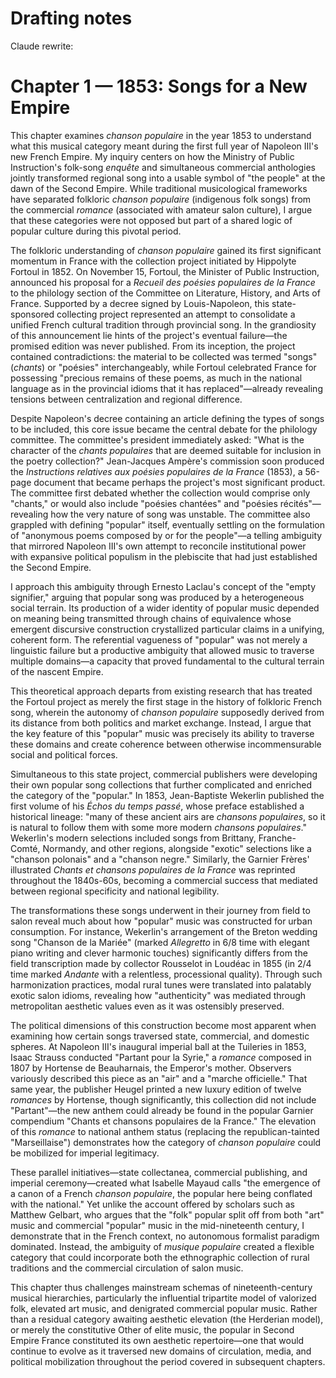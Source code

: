 # Drafting notes

Claude rewrite:

# Chapter 1 — 1853: Songs for a New Empire

This chapter examines *chanson populaire* in the year 1853 to understand what this musical category meant during the first full year of Napoleon III's new French Empire. My inquiry centers on how the Ministry of Public Instruction's folk-song *enquête* and simultaneous commercial anthologies jointly transformed regional song into a usable symbol of "the people" at the dawn of the Second Empire. While traditional musicological frameworks have separated folkloric *chanson populaire* (indigenous folk songs) from the commercial *romance* (associated with amateur salon culture), I argue that these categories were not opposed but part of a shared logic of popular culture during this pivotal period.

The folkloric understanding of *chanson populaire* gained its first significant momentum in France with the collection project initiated by Hippolyte Fortoul in 1852. On November 15, Fortoul, the Minister of Public Instruction, announced his proposal for a *Recueil des poésies populaires de la France* to the philology section of the Committee on Literature, History, and Arts of France. Supported by a decree signed by Louis-Napoleon, this state-sponsored collecting project represented an attempt to consolidate a unified French cultural tradition through provincial song. In the grandiosity of this announcement lie hints of the project's eventual failure—the promised edition was never published. From its inception, the project contained contradictions: the material to be collected was termed "songs" (*chants*) or "poésies" interchangeably, while Fortoul celebrated France for possessing "precious remains of these poems, as much in the national language as in the provincial idioms that it has replaced"—already revealing tensions between centralization and regional difference.

Despite Napoleon's decree containing an article defining the types of songs to be included, this core issue became the central debate for the philology committee. The committee's president immediately asked: "What is the character of the *chants populaires* that are deemed suitable for inclusion in the poetry collection?" Jean-Jacques Ampère's commission soon produced the *Instructions relatives aux poésies populaires de la France* (1853), a 56-page document that became perhaps the project's most significant product. The committee first debated whether the collection would comprise only "chants," or would also include "poésies chantées" and "poésies récités"—revealing how the very nature of song was unstable. The committee also grappled with defining "popular" itself, eventually settling on the formulation of "anonymous poems composed by or for the people"—a telling ambiguity that mirrored Napoleon III's own attempt to reconcile institutional power with expansive political populism in the plebiscite that had just established the Second Empire.

I approach this ambiguity through Ernesto Laclau's concept of the "empty signifier," arguing that popular song was produced by a heterogeneous social terrain. Its production of a wider identity of popular music depended on meaning being transmitted through chains of equivalence whose emergent discursive construction crystallized particular claims in a unifying, coherent form. The referential vagueness of "popular" was not merely a linguistic failure but a productive ambiguity that allowed music to traverse multiple domains—a capacity that proved fundamental to the cultural terrain of the nascent Empire.

This theoretical approach departs from existing research that has treated the Fortoul project as merely the first stage in the history of folkloric French song, wherein the autonomy of *chanson populaire* supposedly derived from its distance from both politics and market exchange. Instead, I argue that the key feature of this "popular" music was precisely its ability to traverse these domains and create coherence between otherwise incommensurable social and political forces.

Simultaneous to this state project, commercial publishers were developing their own popular song collections that further complicated and enriched the category of the "popular." In 1853, Jean-Baptiste Wekerlin published the first volume of his *Échos du temps passé*, whose preface established a historical lineage: "many of these ancient airs are *chansons populaires*, so it is natural to follow them with some more modern *chansons populaires*." Wekerlin's modern selections included songs from Brittany, Franche-Comté, Normandy, and other regions, alongside "exotic" selections like a "chanson polonais" and a "chanson negre." Similarly, the Garnier Frères' illustrated *Chants et chansons populaires de la France* was reprinted throughout the 1840s-60s, becoming a commercial success that mediated between regional specificity and national legibility.

The transformations these songs underwent in their journey from field to salon reveal much about how "popular" music was constructed for urban consumption. For instance, Wekerlin's arrangement of the Breton wedding song "Chanson de la Mariée" (marked *Allegretto* in 6/8 time with elegant piano writing and clever harmonic touches) significantly differs from the field transcription made by collector Rousselot in Loudéac in 1855 (in 2/4 time marked *Andante* with a relentless, processional quality). Through such harmonization practices, modal rural tunes were translated into palatably exotic salon idioms, revealing how "authenticity" was mediated through metropolitan aesthetic values even as it was ostensibly preserved.

The political dimensions of this construction become most apparent when examining how certain songs traversed state, commercial, and domestic spheres. At Napoleon III's inaugural imperial ball at the Tuileries in 1853, Isaac Strauss conducted "Partant pour la Syrie," a *romance* composed in 1807 by Hortense de Beauharnais, the Emperor's mother. Observers variously described this piece as an "air" and a "marche officielle." That same year, the publisher Heugel printed a new luxury edition of twelve *romances* by Hortense, though significantly, this collection did not include "Partant"—the new anthem could already be found in the popular Garnier compendium "Chants et chansons populaires de la France." The elevation of this *romance* to national anthem status (replacing the republican-tainted "Marseillaise") demonstrates how the category of *chanson populaire* could be mobilized for imperial legitimacy.

These parallel initiatives—state collectanea, commercial publishing, and imperial ceremony—created what Isabelle Mayaud calls "the emergence of a canon of a French *chanson populaire*, the popular here being conflated with the national." Yet unlike the account offered by scholars such as Matthew Gelbart, who argues that the "folk" popular split off from both "art" music and commercial "popular" music in the mid-nineteenth century, I demonstrate that in the French context, no autonomous formalist paradigm dominated. Instead, the ambiguity of *musique populaire* created a flexible category that could incorporate both the ethnographic collection of rural traditions and the commercial circulation of salon music.

This chapter thus challenges mainstream schemas of nineteenth-century musical hierarchies, particularly the influential tripartite model of valorized folk, elevated art music, and denigrated commercial popular music. Rather than a residual category awaiting aesthetic elevation (the Herderian model), or merely the constitutive Other of elite music, the popular in Second Empire France constituted its own aesthetic repertoire—one that would continue to evolve as it traversed new domains of circulation, media, and political mobilization throughout the period covered in subsequent chapters.
